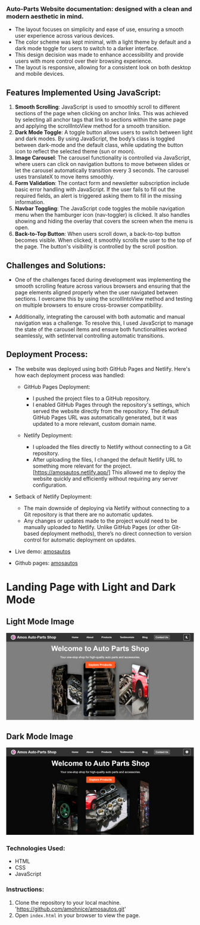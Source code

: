 ### Auto-Parts Website documentation: **designed with a clean and modern aesthetic in mind.**

- The layout focuses on simplicity and ease of use, ensuring a smooth user experience across various devices.
- The color scheme was kept minimal, with a light theme by default and a dark mode toggle for users to switch to a darker interface.
- This design decision was made to enhance accessibility and provide users with more control over their browsing experience.
- The layout is responsive, allowing for a consistent look on both desktop and mobile devices.

## Features Implemented Using JavaScript:

1. **Smooth Scrolling**: JavaScript is used to smoothly scroll to different sections of the page when clicking on anchor links. This was achieved by selecting all anchor tags that link to sections within the same page and applying the scrollIntoView method for a smooth transition.
2. **Dark Mode Toggle**: A toggle button allows users to switch between light and dark modes. By using JavaScript, the body’s class is toggled between dark-mode and the default class, while updating the button icon to reflect the selected theme (sun or moon).
3. **Image Carousel**: The carousel functionality is controlled via JavaScript, where users can click on navigation buttons to move between slides or let the carousel automatically transition every 3 seconds. The carousel uses translateX to move items smoothly.
4. **Form Validation**: The contact form and newsletter subscription include basic error handling with JavaScript. If the user fails to fill out the required fields, an alert is triggered asking them to fill in the missing information.
5. **Navbar Toggling**: The JavaScript code toggles the mobile navigation menu when the hamburger icon (nav-toggler) is clicked. It also handles showing and hiding the overlay that covers the screen when the menu is open.
6. **Back-to-Top Button**: When users scroll down, a back-to-top button becomes visible. When clicked, it smoothly scrolls the user to the top of the page. The button's visibility is controlled by the scroll position.

## Challenges and Solutions:

- One of the challenges faced during development was implementing the smooth scrolling feature across various browsers and ensuring that the page elements aligned properly when the user navigated between sections. I overcame this by using the scrollIntoView method and testing on multiple browsers to ensure cross-browser compatibility.

- Additionally, integrating the carousel with both automatic and manual navigation was a challenge. To resolve this, I used JavaScript to manage the state of the carousel items and ensure both functionalities worked seamlessly, with setInterval controlling automatic transitions.

## Deployment Process:
- The website was deployed using both GitHub Pages and Netlify. Here's how each deployment process was handled:

    - GitHub Pages Deployment:
        - I pushed the project files to a GitHub repository.
        - I enabled GitHub Pages through the repository's settings, which served the website directly from the repository.
        The default GitHub Pages URL was automatically generated, but it was updated to a more relevant, custom domain name.

    - Netlify Deployment:
        - I uploaded the files directly to Netlify without connecting to a Git repository.
        - After uploading the files, I changed the default Netlify URL to something more relevant for the project. [https://amosautos.netlify.app/]
        This allowed me to deploy the website quickly and efficiently without requiring any server configuration.

- Setback of Netlify Deployment:

    - The main downside of deploying via Netlify without connecting to a Git repository is that there are no automatic updates.
    - Any changes or updates made to the project would need to be manually uploaded to Netlify. Unlike GitHub Pages (or other Git-based deployment methods), there’s no direct connection to version control for automatic deployment on updates.

- Live demo: [amosautos](https://amosautos.netlify.app/)
- Github pages: [amosautos](https://amohnice.github.io/amosautos/)

# Landing Page with Light and Dark Mode
## Light Mode Image

![Light Mode](assets/images/Landing%20page/light-mode.png)

## Dark Mode Image

![Dark Mode](assets/images/Landing%20page/dark-mode.png)

### Technologies Used:
- HTML
- CSS
- JavaScript

### Instructions:
1. Clone the repository to your local machine. 'https://github.com/amohnice/amosautos.git'
2. Open `index.html` in your browser to view the page.
